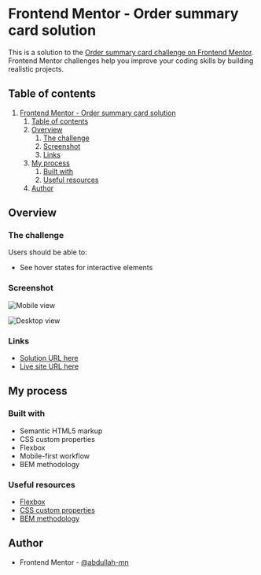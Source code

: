 # Frontend Mentor - Order summary card solution

This is a solution to the [Order summary card challenge on Frontend Mentor](https://www.frontendmentor.io/challenges/order-summary-component-QlPmajDUj). Frontend Mentor challenges help you improve your coding skills by building realistic projects.

## Table of contents

1. [Frontend Mentor - Order summary card solution](#frontend-mentor---order-summary-card-solution)
   1. [Table of contents](#table-of-contents)
   2. [Overview](#overview)
      1. [The challenge](#the-challenge)
      2. [Screenshot](#screenshot)
      3. [Links](#links)
   3. [My process](#my-process)
      1. [Built with](#built-with)
      2. [Useful resources](#useful-resources)
   4. [Author](#author)

## Overview

### The challenge

Users should be able to:

- See hover states for interactive elements

### Screenshot

![Mobile view](./screenshot/mobile-view.png)

![Desktop view](./screenshot/desktop-view.png)

### Links

- [Solution URL here](https://www.frontendmentor.io/solutions/mobilefirst-order-summary-card-using-flexbox-and-bem-RBXprPc5uo)
- [Live site URL here](https://abdullah-mn.github.io/order-summary-card-component/)

## My process

### Built with

- Semantic HTML5 markup
- CSS custom properties
- Flexbox
- Mobile-first workflow
- BEM methodology

### Useful resources

- [Flexbox](https://developer.mozilla.org/en-US/docs/Web/CSS/CSS_Flexible_Box_Layout/Basic_Concepts_of_Flexbox)
- [CSS custom properties](https://developer.mozilla.org/en-US/docs/Web/CSS/Using_CSS_custom_properties)
- [BEM methodology](https://en.bem.info/methodology/)

## Author

- Frontend Mentor - [@abdullah-mn](https://www.frontendmentor.io/profile/abdullah-mn)
